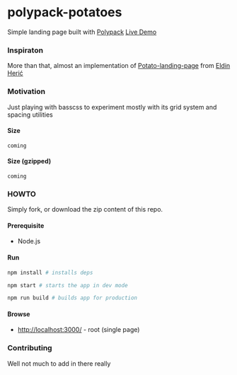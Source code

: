 # polypack-potatoes

Simple landing page built with [Polypack](http://github.com/hirako2000/polypack)
[Live Demo](https://eager-potatoes.surge.sh/)

### Inspiraton

More than that, almost an implementation of [Potato-landing-page](https://dribbble.com/shots/2042501-Potato-landing-page) from [Eldin Herić ](https://dribbble.com/eldinheric)

### Motivation

Just playing with basscss to experiment mostly with its grid system and spacing utilities

#### Size

```
coming
```
#### Size (gzipped)
```
coming
```

### HOWTO
Simply fork, or download the zip content of this repo.
#### Prerequisite
- Node.js

#### Run
```bash
npm install # installs deps
```

```bash
npm start # starts the app in dev mode
```
```bash
npm run build # builds app for production
```
#### Browse
- [http://localhost:3000/](http://localhost:3000) - root (single page)

### Contributing
Well not much to add in there really
